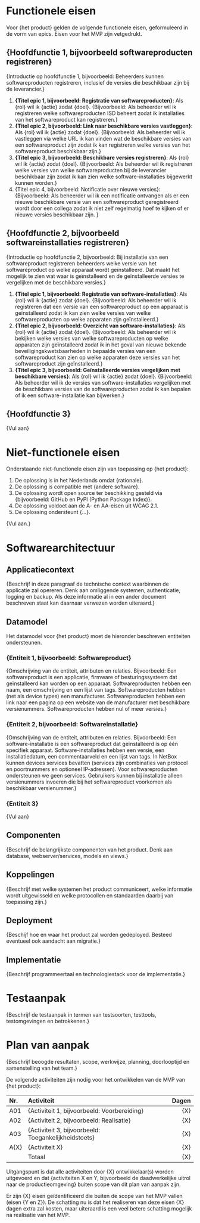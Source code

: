 # Functionele eisen

Voor {het product} gelden de volgende functionele eisen, geformuleerd in de vorm van epics. Eisen voor het MVP zijn vetgedrukt.

## {Hoofdfunctie 1, bijvoorbeeld softwareproducten registreren}

{Introductie op hoofdfunctie 1, bijvoorbeeld: Beheerders kunnen softwareproducten registreren, inclusief de versies die beschikbaar zijn bij de leverancier.}

1. **{Titel epic 1, bijvoorbeeld: Registratie van softwareproducten}**: Als {rol} wil ik {actie} zodat {doel}. {Bijvoorbeeld: Als beheerder wil ik registreren welke softwareproducten ISD beheert zodat ik installaties van het softwareproduct kan registreren.}
1. **{Titel epic 2, bijvoorbeeld: Link naar beschikbare versies vastleggen}**: Als {rol} wil ik {actie} zodat {doel}. {Bijvoorbeeld: Als beheerder wil ik vastleggen via welke URL ik kan vinden wat de beschikbare versies van een softwareproduct zijn zodat ik kan registreren welke versies van het softwareproduct beschikbaar zijn.}
1. **{Titel epic 3, bijvoorbeeld: Beschikbare versies registreren}**: Als {rol} wil ik {actie} zodat {doel}. {Bijvoorbeeld: Als beheerder wil ik registreren welke versies van welke softwareproducten bij de leverancier beschikbaar zijn zodat ik kan zien welke software-installaties bijgewerkt kunnen worden.}
1. {Titel epic 4, bijvoorbeeld: Notificatie over nieuwe versies}: {Bijvoorbeeld: Als beheerder wil ik een notificatie ontvangen als er een nieuwe beschikbare versie van een softwareproduct geregistreerd wordt door een collega zodat ik niet zelf regelmatig hoef te kijken of er nieuwe versies beschikbaar zijn. }

## {Hoofdfunctie 2, bijvoorbeeld softwareinstallaties registreren}

{Introductie op hoofdfunctie 2, bijvoorbeeld: Bij installatie van een softwareproduct registreren beheerders welke versie van het softwareproduct op welke apparaat wordt geïnstalleerd. Dat maakt het mogelijk te zien wat waar is geïnstalleerd en de geïnstalleerde versies te vergelijken met de beschikbare versies.}

1. **{Titel epic 1, bijvoorbeeld: Registratie van software-installaties}**: Als {rol} wil ik {actie} zodat {doel}. {Bijvoorbeeld: Als beheerder wil ik registreren dat een versie van een softwareproduct op een apparaat is geïnstalleerd zodat ik kan zien welke versies van welke softwareproducten op welke apparaten zijn geïnstalleerd.}
1. **{Titel epic 2, bijvoorbeeld: Overzicht van software-installaties}**: Als {rol} wil ik {actie} zodat {doel}. {Bijvoorbeeld: Als beheerder wil ik bekijken welke versies van welke softwareproducten op welke apparaten zijn geïnstalleerd zodat ik in het geval van nieuwe bekende beveiligingskwetsbaarheden in bepaalde versies van een softwareproduct kan zien op welke apparaten deze versies van het softwareproduct zijn geïnstalleerd.}
1. **{Titel epic 3, bijvoorbeeld: Geïnstalleerde versies vergelijken met beschikbare versies}**: Als {rol} wil ik {actie} zodat {doel}. {Bijvoorbeeld: Als beheerder wil ik de versies van software-installaties vergelijken met de beschikbare versies van de softwareproducten zodat ik kan bepalen of ik een software-installatie kan bijwerken.}

## {Hoofdfunctie 3}

{Vul aan}

# Niet-functionele eisen

Onderstaande niet-functionele eisen zijn van toepassing op {het product}:

1. De oplossing is in het Nederlands omdat {rationale}.
1. De oplossing is compatible met {andere software}.
1. De oplossing wordt open source ter beschikking gesteld via {bijvoorbeeld: GitHub en PyPI (Python Package Index)}.
1. De oplossing voldoet aan de A- en AA-eisen uit WCAG 2.1.
5. De oplossing ondersteunt {...}.

{Vul aan.}

# Softwarearchitectuur

## Applicatiecontext

{Beschrijf in deze paragraaf de technische context waarbinnen de applicatie zal opereren. Denk aan omliggende systemen, authenticatie, logging en backup. Als deze informatie al in een ander document beschreven staat kan daarnaar verwezen worden uiteraard.}

## Datamodel

Het datamodel voor {het product} moet de hieronder beschreven entiteiten ondersteunen.

### {Entiteit 1, bijvoorbeeld: Softwareproduct}

{Omschrijving van de entiteit, attributen en relaties. Bijvoorbeeld: Een softwareproduct is een applicatie, firmware of besturingssysteem dat geïnstalleerd kan worden op een apparaat. Softwareproducten hebben een naam, een omschrijving en een lijst van tags. Softwareproducten hebben (net als device types) een manufacturer. Softwareproducten hebben een link naar een pagina op een website van de manufacturer met beschikbare versienummers. Softwareproducten hebben nul of meer versies.}

### {Entiteit 2, bijvoorbeeld: Softwareinstallatie}

{Omschrijving van de entiteit, attributen en relaties. Bijvoorbeeld: Een software-installatie is een softwareproduct dat geïnstalleerd is op één specifiek apparaat. Software-installaties hebben een versie, een installatiedatum, een commentaarveld en een lijst van tags. In NetBox kunnen devices services bevatten (services zijn combinaties van protocol en poortnummers en optioneel IP-adressen). Voor softwareproducten ondersteunen we geen services. Gebruikers kunnen bij installatie alleen versienummers invoeren die bij het softwareproduct voorkomen als beschikbaar versienummer.}

### {Entiteit 3}

{Vul aan}

## Componenten

{Beschrijf de belangrijkste componenten van het product. Denk aan database, webserver/services, models en views.}

## Koppelingen

{Beschrijf met welke systemen het product communiceert, welke informatie wordt uitgewisseld en welke protocollen en standaarden daarbij van toepassing zijn.}

## Deployment

{Beschijf hoe en waar het product zal worden gedeployed. Besteed eventueel ook aandacht aan migratie.}

## Implementatie

{Beschrijf programmeertaal en technologiestack voor de implementatie.}

# Testaanpak

{Beschrijf de testaanpak in termen van testsoorten, testtools, testomgevingen en betrokkenen.}

# Plan van aanpak

{Beschrijf beoogde resultaten, scope, werkwijze, planning, doorlooptijd en samenstelling van het team.}

De volgende activiteiten zijn nodig voor het ontwikkelen van de MVP van {het product}:

| Nr.  | Activiteit                                           | Dagen |
|:-----|:-----------------------------------------------------|------:|
| A01  | {Activiteit 1, bijvoorbeeld: Voorbereiding}          |   {X} |
| A02  | {Activiteit 2, bijvoorbeeld: Realisatie}             |   {X} |
| A03  | {Activiteit 3, bijvoorbeeld: Toegankelijkheidstoets} |   {X} |
| A{X} | {Activiteit X}                                       |   {X} |
|      | Totaal                                               |   {X} |

Uitgangspunt is dat alle activiteiten door {X} ontwikkelaar(s) worden uitgevoerd en dat {activiteiten X en Y, bijvoorbeeld de daadwerkelijke uitrol naar de productieomgeving} buiten scope van dit plan van aanpak zijn.

Er zijn {X} eisen geïdentificeerd die buiten de scope van het MVP vallen (eisen {Y en Z}). De schatting nu is dat het realiseren van deze eisen {X} dagen extra zal kosten, maar uiteraard is een veel betere schatting mogelijk na realisatie van het MVP.
